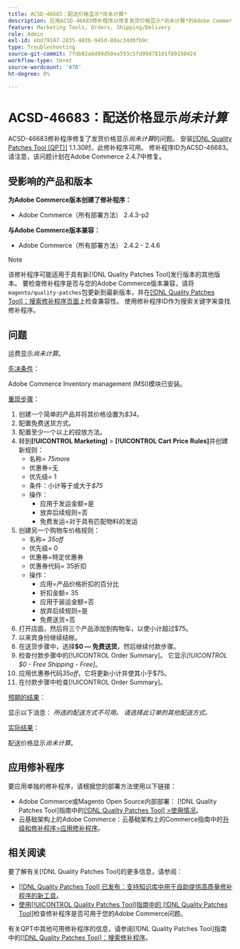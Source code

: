 ```yaml
---
title: ACSD-46683：配送价格显示*尚未计算*
description: 应用ACSD-46683修补程序以修复发货价格显示*尚未计算*的Adobe Commerce问题。
feature: Marketing Tools, Orders, Shipping/Delivery
role: Admin
exl-id: ebd79187-2835-403b-945d-80ac34d6fb9c
type: Troubleshooting
source-git-commit: 7fdb02a6d89d50ea593c5fd99d78101f89198424
workflow-type: tm+mt
source-wordcount: '478'
ht-degree: 0%

---
```


# ACSD-46683：配送价格显示&#x200B;*尚未计算*

ACSD-46683修补程序修复了发货价格显示&#x200B;*尚未计算*&#x200B;的问题。 安装[[!DNL Quality Patches Tool (QPT)]](https://experienceleague.adobe.com/en/docs/commerce-operations/tools/quality-patches-tool/quality-patches-tool-to-self-serve-quality-patches) 1.1.30时，此修补程序可用。 修补程序ID为ACSD-46683。 请注意，该问题计划在Adobe Commerce 2.4.7中修复。

## 受影响的产品和版本

**为Adobe Commerce版本创建了修补程序：**

* Adobe Commerce（所有部署方法） 2.4.3-p2

**与Adobe Commerce版本兼容：**

* Adobe Commerce（所有部署方法） 2.4.2 - 2.4.6

>[!NOTE]
>
>该修补程序可能适用于具有新[!DNL Quality Patches Tool]发行版本的其他版本。 要检查修补程序是否与您的Adobe Commerce版本兼容，请将`magento/quality-patches`包更新到最新版本，并在[[!DNL Quality Patches Tool]：搜索修补程序页面](https://experienceleague.adobe.com/tools/commerce-quality-patches/index.html)上检查兼容性。 使用修补程序ID作为搜索关键字来查找修补程序。

## 问题

运费显示&#x200B;*尚未计算*。

<u>先决条件</u>：

Adobe Commerce Inventory management (MSI)模块已安装。

<u>重现步骤</u>：

1. 创建一个简单的产品并将其价格设置为&#x200B;*$34*。
1. 配置免费送货方式。
1. 配置至少一个以上的投放方法。
1. 转到&#x200B;**[!UICONTROL Marketing]** > **[!UICONTROL Cart Price Rules]**&#x200B;并创建新规则：
   * 名称= *75more*
   * 优惠券=无
   * 优先级= 1
   * 条件：小计等于或大于&#x200B;*$75*
   * 操作：
      * 应用于发运金额=是
      * 放弃后续规则=否
      * 免费发运=对于具有匹配物料的发运
1. 创建另一个购物车价格规则：
   * 名称= *35off*
   * 优先级= 0
   * 优惠券=特定优惠券
   * 优惠券代码= 35折扣
   * 操作：
      * 应用=产品价格折扣的百分比
      * 折扣金额= 35
      * 应用于装运金额=否
      * 放弃后续规则=是
      * 免费送货=否
1. 打开店面，然后将三个产品添加到购物车，以使小计超过$75。
1. 以来宾身份继续结帐。
1. 在送货步骤中，选择&#x200B;**$0 — 免费送货**，然后继续付款步骤。
1. 检查付款步骤中的[!UICONTROL Order Summary]。 它显示&#x200B;*[!UICONTROL $0 - Free Shipping - Free]*。
1. 应用优惠券代码&#x200B;*35off*，它将更新小计并使其小于$75。
1. 在付款步骤中检查[!UICONTROL Order Summary]。

<u>预期的结果</u>：

显示以下消息： *所选的配送方式不可用。 请选择此订单的其他配送方式。*

<u>实际结果</u>：

配送价格显示&#x200B;*尚未计算*。

## 应用修补程序

要应用单独的修补程序，请根据您的部署方法使用以下链接：

* Adobe Commerce或Magento Open Source内部部署： [!DNL Quality Patches Tool]指南中的[[!DNL Quality Patches Tool] >使用情况](/help/tools/quality-patches-tool/usage.md)。
* 云基础架构上的Adobe Commerce：云基础架构上的Commerce指南中的[升级和修补程序>应用修补程序](https://experienceleague.adobe.com/docs/commerce-cloud-service/user-guide/develop/upgrade/apply-patches.html)。

## 相关阅读

要了解有关[!DNL Quality Patches Tool]的更多信息，请参阅：

* [[!DNL Quality Patches Tool] 已发布：支持知识库中用于自助提供高质量修补程序的新工具](https://experienceleague.adobe.com/en/docs/commerce-operations/tools/quality-patches-tool/quality-patches-tool-to-self-serve-quality-patches)。
* [使用[!UICONTROL Quality Patches Tool]指南中的 [!DNL Quality Patches Tool]](/help/tools/quality-patches-tool/patches-available-in-qpt/check-patch-for-magento-issue-with-magento-quality-patches.md)检查修补程序是否可用于您的Adobe Commerce问题。


有关QPT中其他可用修补程序的信息，请参阅[!DNL Quality Patches Tool]指南中的[[!DNL Quality Patches Tool]：搜索修补程序](https://experienceleague.adobe.com/tools/commerce-quality-patches/index.html)。
